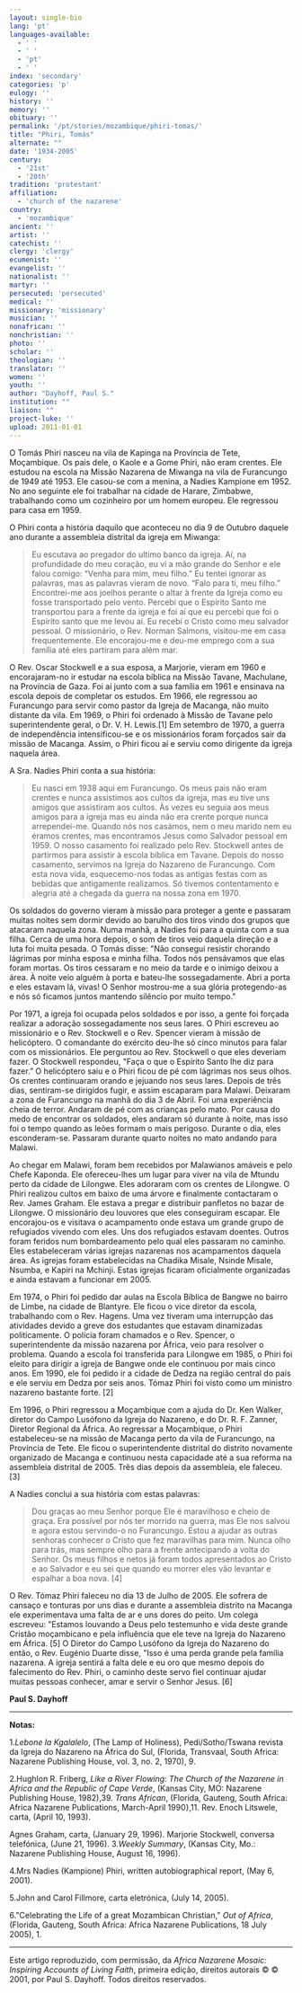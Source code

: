 ```yaml
---
layout: single-bio
lang: 'pt'
languages-available:
  - ' '
  - ' '
  - 'pt'
  - ' '
index: 'secondary'
categories: 'p'
eulogy: ''
history: ''
memory: ''
obituary: ''
permalink: '/pt/stories/mozambique/phiri-tomas/'
title: "Phiri, Tomás"
alternate: ""
date: '1934-2005'
century:
  - '21st'
  - '20th'
tradition: 'protestant'
affiliation:
  - 'church of the nazarene'
country:
  - 'mozambique'
ancient: ''
artist: ''
catechist: ''
clergy: 'clergy'
ecumenist: ''
evangelist: ''
nationalist: ''
martyr: ''
persecuted: 'persecuted'
medical: ''
missionary: 'missionary'
musician: ''
nonafrican: ''
nonchristian: ''
photo: ''
scholar: ''
theologian: ''
translator: ''
women: ''
youth: ''
author: "Dayhoff, Paul S."
institution: ""
liaison: ""
project-luke: ''
upload: 2011-01-01
---
```




O Tomás Phiri nasceu na vila de Kapinga na Província de Tete, Moçambique. Os pais dele, o Kaole e a Gome Phiri, não eram crentes. Ele estudou na escola na Missão Nazarena de Miwanga na vila de Furancungo de 1949 até 1953. Ele casou-se com a menina, a Nadies Kampione em 1952. No ano seguinte ele foi trabalhar na cidade de Harare, Zimbabwe, trabalhando como um cozinheiro por um homem europeu. Ele regressou para casa em 1959.

O Phiri conta a história daquilo que aconteceu no dia 9 de Outubro daquele ano durante a assembleia distrital da igreja em Miwanga:
> Eu escutava ao pregador do ultimo banco da igreja. Aí, na profundidade do meu coração, eu vi a mão grande do Senhor e ele falou comigo: “Venha para mim, meu filho.” Eu tentei ignorar as palavras, mas as palavras vieram de novo. “Falo para ti, meu filho.” Encontrei-me aos joelhos perante o altar à frente da Igreja como eu fosse transportado pelo vento. Percebi que o Espírito Santo me transportou para a frente da igreja e foi aí que eu percebi que foi o Espírito santo que me levou aí. Eu recebi o Cristo como meu salvador pessoal. O missionário, o Rev. Norman Salmons, visitou-me em casa frequentemente. Ele encorajou-me e deu-me emprego com a sua família até eles partiram para além mar.

O Rev. Oscar Stockwell e a sua esposa, a Marjorie, vieram em 1960 e encorajaram-no ir estudar na escola bíblica na Missão Tavane, Machulane, na Província de Gaza. Foi aí junto com a sua família em 1961 e ensinava na escola depois de completar os estudos. Em 1966, ele regressou ao Furancungo para servir como pastor da Igreja de Macanga, não muito distante da vila. Em 1969, o Phiri foi ordenado à Missão de Tavane pelo superintendente geral, o Dr. V. H. Lewis.[1] Em setembro de 1970, a guerra de independência intensificou-se e os missionários foram forçados sair da missão de Macanga. Assim, o Phiri ficou aí e serviu como dirigente da igreja naquela área.

A Sra. Nadies Phiri conta a sua história:
>
> Eu nasci em 1938 aqui em Furancungo. Os meus pais não eram crentes e nunca assistimos aos cultos da igreja, mas eu tive uns amigos que assistiram aos cultos. Às vezes eu seguia aos meus amigos para a igreja mas eu ainda não era crente porque nunca arrependei-me. Quando nós nos casámos, nem o meu marido nem eu éramos crentes, mas encontramos Jesus como Salvador pessoal em 1959. O nosso casamento foi realizado pelo Rev. Stockwell antes de partirmos para assistir à escola bíblica em Tavane. Depois do nosso casamento, servimos na Igreja do Nazareno de Furancungo. Com esta nova vida, esquecemo-nos todas as antigas festas com as bebidas que antigamente realizamos. Só tivemos contentamento e alegria até a chegada da guerra na nossa zona em 1970.

Os soldados do governo vieram à missão para proteger a gente e passaram muitas noites sem dormir devido ao barulho dos tiros vindo dos grupos que atacaram naquela zona. Numa manhã, a Nadies foi para a quinta com a sua filha. Cerca de uma hora depois, o som de tiros veio daquela direção e a luta foi muita pesada. O Tomás disse: "Não consegui resistir chorando lágrimas por minha esposa e minha filha. Todos nós pensávamos que elas foram mortas. Os tiros cessaram e no meio da tarde e o inimigo deixou a área. À noite veio alguém à porta e bateu-lhe sossegadamente. Abri a porta e eles estavam lá, vivas! O Senhor mostrou-me a sua glória protegendo-as e nós só ficamos juntos mantendo silêncio por muito tempo."

Por 1971, a igreja foi ocupada pelos soldados e por isso, a gente foi forçada realizar a adoração sossegadamente nos seus lares. O Phiri escreveu ao missionário e o Rev. Stockwell e o Rev. Spencer vieram à missão de helicóptero. O comandante do exército deu-lhe só cinco minutos para falar com os missionários. Ele perguntou ao Rev. Stockwell o que eles deveriam fazer. O Stockwell respondeu, "Faça o que o Espírito Santo lhe diz para fazer.” O helicóptero saiu e o Phiri ficou de pé com lágrimas nos seus olhos. Os crentes continuaram orando e jejuando nos seus lares. Depois de três dias, sentiram-se dirigidos fugir, e assim escaparam para Malawi. Deixaram a zona de Furancungo na manhã do dia 3 de Abril. Foi uma experiência cheia de terror. Andaram de pé com as crianças pelo mato. Por causa do medo de encontrar os soldados, eles andaram só durante à noite, mas isso foi o tempo quando as leões formam o mais perigoso. Durante o dia, eles esconderam-se. Passaram durante quarto noites no mato andando para Malawi.

Ao chegar em Malawi, foram bem recebidos por Malawianos amáveis e pelo Chefe Kaponda. Ele ofereceu-lhes um lugar para viver na vila de Mtundu perto da cidade de Lilongwe. Eles adoraram com os crentes de Lilongwe. O Phiri realizou cultos em baixo de uma árvore e finalmente contactaram o Rev. James Graham. Ele estava a pregar e distribuir panfletos no bazar de Lilongwe. O missionário deu louvores que eles conseguiram escapar. Ele encorajou-os e visitava o acampamento onde estava um grande grupo de refugiados vivendo com eles. Uns dos refugiados estavam doentes. Outros foram feridos num bombardeamento pelo qual eles passaram no caminho. Eles estabeleceram várias igrejas nazarenas nos acampamentos daquela área. As igrejas foram estabelecidas na Chadika Misale, Nsinde Misale, Nsumba, e Kapiri na Mchinji. Estas igrejas ficaram oficialmente organizadas e ainda estavam a funcionar em 2005.

Em 1974, o Phiri foi pedido dar aulas na Escola Bíblica de Bangwe no bairro de Limbe, na cidade de Blantyre. Ele ficou o vice diretor da escola, trabalhando com o Rev. Hagens. Uma vez tiveram uma interrupção das atividades devido a greve dos estudantes que estavam dinamizadas politicamente. O polícia foram chamados e o Rev. Spencer, o superintendente da missão nazarena por África, veio para resolver o problema. Quando a escola foi transferida para Lilongwe em 1985, o Phiri foi eleito para dirigir a igreja de Bangwe onde ele continuou por mais cinco anos. Em 1990, ele foi pedido ir a cidade de Dedza na região central do país e ele serviu em Dedza por seis anos. Tómaz Phiri foi visto como um ministro nazareno bastante forte. [2]

Em 1996, o Phiri regressou a Moçambique com a ajuda do Dr. Ken Walker, diretor do Campo Lusófono da Igreja do Nazareno, e do Dr. R. F. Zanner, Diretor Regional da África. Ao regressar a Moçambique, o Phiri estabeleceu-se na missão de Macanga perto da vila de Furancungo, na Província de Tete. Ele ficou o superintendente distrital do distrito novamente organizado de Macanga e continuou nesta capacidade até a sua reforma na assembleia distrital de 2005. Três dias depois da assembleia, ele faleceu. [3]

A Nadies conclui a sua história com estas palavras:
>
> Dou graças ao meu Senhor porque Ele é maravilhoso e cheio de graça. Era possível por nós ter morrido na guerra, mas Ele nos salvou e agora estou servindo-o no Furancungo. Estou a ajudar as outras senhoras conhecer o Cristo que fez maravilhas para mim. Nunca olho para trás, mas sempre olho para a frente antecipando a volta do Senhor. Os meus filhos e netos já foram todos apresentados ao Cristo e ao Salvador e eu sei que quando eu morrer eles vão levantar e espalhar a boa nova. [4]

O Rev. Tómaz Phiri faleceu no dia 13 de Julho de 2005. Ele sofrera de cansaço e tonturas por uns dias e durante a assembleia distrito na Macanga ele experimentava uma falta de ar e uns dores do peito. Um colega escreveu: "Estamos louvando a Deus pelo testemunho e vida deste grande Cristão moçambicano e pela influência que ele teve na Igreja do Nazareno em África. [5] O Diretor do Campo Lusófono da Igreja do Nazareno do então, o Rev. Eugénio Duarte disse, "Isso é uma perda grande pela família nazarena. A igreja sentirá a falta dele e eu oro que mesmo depois do falecimento do Rev. Phiri, o caminho deste servo fiel continuar ajudar muitas pessoas conhecer, amar e servir o Senhor Jesus. [6]

**Paul S. Dayhoff**

---

**Notas:**

1.*Lebone la Kgalalelo*, (The Lamp of Holiness), Pedi/Sotho/Tswana revista da Igreja do Nazareno na África do Sul, (Florida, Transvaal, South Africa: Nazarene Publishing House, vol. 3, no. 2, 1970), 9.

2.Hughlon R. Friberg, *Like a River Flowing: The Church of the Nazarene in Africa and the Republic of Cape Verde*, (Kansas City, MO: Nazarene Publishing House, 1982),39. *Trans African*, (Florida, Gauteng, South Africa: Africa Nazarene Publications, March-April 1990},11. Rev. Enoch Litswele, carta, (April 10, 1993).

Agnes Graham, carta, (January 29, 1996). Marjorie Stockwell, conversa telefónica, (June 21, 1996).
3.*Weekly Summary*, (Kansas City, Mo.: Nazarene Publishing House, August 16, 1996).

4.Mrs Nadies (Kampione) Phiri, written autobiographical report, (May 6, 2001).

5.John and Carol Fillmore, carta eletrónica, (July 14, 2005).

6."Celebrating the Life of a great Mozambican Christian," *Out of Africa*,(Florida, Gauteng, South Africa: Africa Nazarene Publications, 18 July 2005), 1.

---

Este artigo reproduzido, com permissão, da *Africa Nazarene Mosaic: Inspiring Accounts of Living Faith*, primeira edição, direitos autorais ©  © 2001, por Paul S. Dayhoff. Todos direitos reservados.
